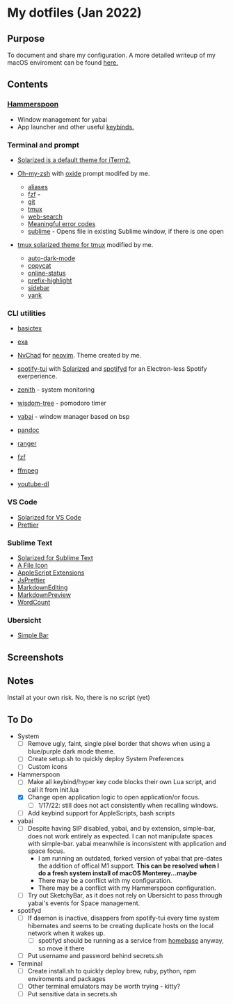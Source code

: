 # My dotfiles (Jan 2022)

## Purpose

To document and share my configuration. A more detailed writeup of my macOS enviroment can be found [here.](~/restarting-clean-and-solarized)

## Contents

### [Hammerspoon](https://www.hammerspoon.org)

* Window management for yabai
* App launcher and other useful [keybinds.](~/keybinds.md)

### Terminal and prompt


* [Solarized is a default theme for iTerm2.](https://github.com/gnachman/iTerm2/commit/7edcec0ffbc85c1b913fd4d19dafd01a116ab300) 
* [Oh-my-zsh](https://ohmyz.sh) with [oxide](https://github.com/dikiaap/dotfiles/blob/master/.oh-my-zsh/themes/oxide.zsh-theme) prompt modifed by me.

   +  [aliases](https://github.com/ohmyzsh/ohmyzsh/tree/master/plugins/aliases)
   +  [fzf](https://github.com/unixorn/fzf-zsh-plugin) - 
   +  [git](https://github.com/ohmyzsh/ohmyzsh/tree/master/plugins/git)
   +  [tmux](https://github.com/ohmyzsh/ohmyzsh/tree/master/plugins/tmux)
   +  [web-search](https://github.com/ohmyzsh/ohmyzsh/tree/master/plugins/web-search)
   +  [Meaningful error codes](<https://github.com/cedi/meaningful-error-codes>)
   +  [sublime](https://github.com/valentinocossar/sublime) - Opens file in existing Sublime window, if there is one open
   
* [tmux solarized theme for tmux](https://github.com/seebi/tmux-colors-solarized) modified by me.

   + [auto-dark-mode]()
   + [copycat](https://github.com/tmux-plugins/tmux-copycat)
   + [online-status](https://github.com/tmux-plugins/tmux-online-status)
   + [prefix-highlight](https://github.com/tmux-plugins/tmux-prefix-highlight)
   + [sidebar](https://github.com/tmux-plugins/tmux-sidebar)
   + [yank](https://github.com/tmux-plugins/tmux-yank)
   

### CLI utilities

* [basictex](https://www.tug.org/mactex/morepackages.html)
* [exa](https://the.exa.website)
* [NvChad](https://github.com/NvChad/NvChad) for [neovim](https://neovim.io). Theme created by me.
* [spotify-tui](https://github.com/Rigellute/spotify-tui) with [Solarized](https://matthewbilyeu.com/blog/2020-09-19/solarized-light-theme-for-spotify-tui) and [spotifyd](https://github.com/Spotifyd/spotifyd) for an Electron-less Spotify exerperience. 
* [zenith](https://github.com/bvaisvil/zenith) - system monitoring
* [wisdom-tree](https://github.com/HACKER097/wisdom-tree) - pomodoro timer
* [yabai](https://github.com/koekeishiya/yabai) - window manager based on bsp
* [pandoc](https://pandoc.org)
* [ranger](https://github.com/ranger/ranger)

* [fzf](https://github.com/junegunn/fzf/)
* [ffmpeg](https://ffmpeg.org)
* [youtube-dl](https://github.com/ytdl-org/youtube-dl)

### VS Code

* [Solarized for VS Code]()
* [Prettier]()

### Sublime Text

* [Solarized for Sublime Text]()
* [A File Icon](https://github.com/SublimeText/AFileIcon)
* [AppleScript Extensions](https://github.com/idleberg/sublime-applescript)
* [JsPrettier](https://github.com/jonlabelle/SublimeJsPrettier)
* [MarkdownEditing](https://github.com/SublimeText-Markdown/MarkdownEditing)
* [MarkdownPreview](https://github.com/facelessuser/MarkdownPreview)
* [WordCount](https://github.com/titoBouzout/WordCount)

### Ubersicht
   
* [Simple Bar](<>)

## Screenshots

## Notes

Install at your own risk. No, there is no script (yet)

## To Do

* System
   - [ ] Remove ugly, faint, single pixel border that shows when using a blue/purple dark mode theme. 
   - [ ] Create setup.sh to quickly deploy System Preferences
   - [ ] Custom icons
   
* Hammerspoon
   - [ ] Make all keybind/hyper key code blocks their own Lua script, and call it from init.lua 
   - [x] Change open application logic to open application/or focus.
      + [ ] 1/17/22: still does not act consistently when recalling windows.  
   - [ ] Add keybind support for AppleScripts, bash scripts

* yabai
   - [ ] Despite having SIP disabled, yabai, and by extension, simple-bar, does not work entirely as expected. I can not manipulate spaces with simple-bar. yabai meanwhile is inconsistent with application and space focus.
      + I am running an outdated, forked version of yabai that pre-dates the addition of offical M1 support. **This can be resolved when I do a fresh system install of macOS Monterey...maybe**
      + There may be a conflict with my configuration.
      + There may be a conflict with my Hammerspoon configuration.
   - [ ] Try out SketchyBar, as it does not rely on Ubersicht to pass through yabai's events for Space management. 

* spotifyd
   - [ ] If daemon is inactive, disappers from spotify-tui every time system hibernates and seems to be creating duplicate hosts on the local network when it wakes up.
      + [ ] spotifyd should be running as a service from [homebase]() anyway, so move it there
   - [ ] Put username and password behind secrets.sh

* Terminal
   - [ ] Create install.sh to quickly deploy brew, ruby, python, npm  enviroments and packages 
   - [ ] Other terminal emulators may be worth trying - kitty?
   - [ ] Put sensitive data in secrets.sh